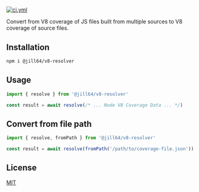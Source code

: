 <!----- BEGIN GHOST DOCS HEADER ----->

#

<!----- BEGIN GHOST DOCS BADGES ----->

<a href="https://github.com/jill64/v8-resolver/actions/workflows/ci.yml"><img src="https://github.com/jill64/v8-resolver/actions/workflows/ci.yml/badge.svg" alt="ci.yml" /></a>

<!----- END GHOST DOCS BADGES ----->

<!----- END GHOST DOCS HEADER ----->

Convert from V8 coverage of JS files built from multiple sources to V8 coverage of source files.

## Installation

```sh
npm i @jill64/v8-resolver
```

## Usage

```js
import { resolve } from '@jill64/v8-resolver'

const result = await resolve(/* ... Node V8 Coverage Data ... */)
```

## Convert from file path

```js
import { resolve, fromPath } from '@jill64/v8-resolver'

const result = await resolve(fromPath('/path/to/coverage-file.json'))
```

<!----- BEGIN GHOST DOCS FOOTER ----->

## License

[MIT](LICENSE)

<!----- END GHOST DOCS FOOTER ----->

```

```
